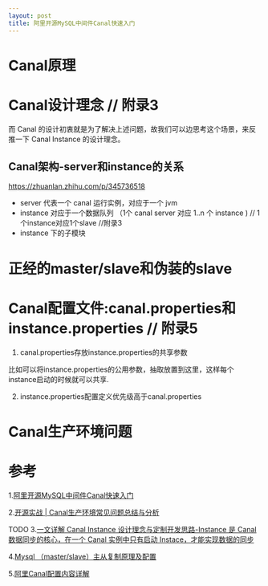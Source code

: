 ```yaml
---
layout: post
title: 阿里开源MySQL中间件Canal快速入门
---
```


# Canal原理

# Canal设计理念 // 附录3
而 Canal 的设计初衷就是为了解决上述问题，故我们可以边思考这个场景，来反推一下 Canal Instance 的设计理念。

## Canal架构-server和instance的关系
https://zhuanlan.zhihu.com/p/345736518

* server 代表一个 canal 运行实例，对应于一个 jvm
* instance 对应于一个数据队列 （1个 canal server 对应 1..n 个 instance ) // 1个instance对应1个slave //附录3
* instance 下的子模块

# 正经的master/slave和伪装的slave

# Canal配置文件:canal.properties和instance.properties // 附录5

1. canal.properties存放instance.properties的共享参数

比如可以将instance.properties的公用参数，抽取放置到这里，这样每个instance启动的时候就可以共享.

2. instance.properties配置定义优先级高于canal.properties


# Canal生产环境问题

# 参考
1.[阿里开源MySQL中间件Canal快速入门](https://blog.csdn.net/qqxx6661/article/details/106039464)

2.[开源实战 | Canal生产环境常见问题总结与分析](https://cloud.tencent.com/developer/article/1645881)

TODO
3.[一文详解 Canal Instance 设计理念与定制开发思路-Instance 是 Canal 数据同步的核心，在一个 Canal 实例中只有启动 Instace，才能实现数据的同步](https://bbs.huaweicloud.com/blogs/218136)

4.[Mysql （master/slave）主从复制原理及配置](https://www.jianshu.com/p/510876797e31)

5.[阿里Canal配置内容详解](https://my.oschina.net/u/585635/blog/4436514)